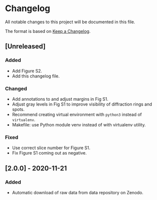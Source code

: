 # Changelog

All notable changes to this project will be documented in this file.

The format is based on [Keep a
Changelog](https://keepachangelog.com/en/1.0.0/).

## [Unreleased]

### Added

- Add Figure S2.
- Add this changelog file.

### Changed

- Add annotations to and adjust margins in Fig S1.
- Adjust gray levels in Fig S1 to improve visibility of diffraction
  rings and spots.
- Recommend creating virtual environment with `python3` instead of
  `virtualenv`.
- Makefile: use Python module venv instead of with virtualenv utility.

### Fixed

- Use correct slice number for Figure S1.
- Fix Figure S1 coming out as negative.

## [2.0.0] - 2020-11-21

### Added

- Automatic download of raw data from data repository on Zenodo.
